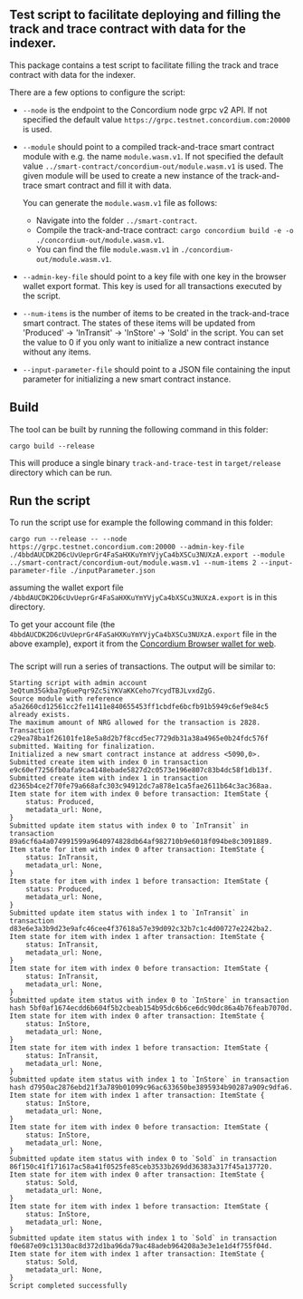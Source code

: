 ## Test script to facilitate deploying and filling the track and trace contract with data for the indexer.

This package contains a test script to facilitate filling the track and trace contract with data for the indexer.

There are a few options to configure the script:

- `--node` is the endpoint to the Concordium node grpc v2 API. If not specified the default value `https://grpc.testnet.concordium.com:20000` is used.

- `--module` should point to a compiled track-and-trace smart contract module with e.g. the name `module.wasm.v1`. If not specified the default value `../smart-contract/concordium-out/module.wasm.v1` is used. The given module will be used to create a new instance of the track-and-trace smart contract and fill it with data.
 
    You can generate the `module.wasm.v1` file as follows:
    - Navigate into the folder `../smart-contract`.
    - Compile the track-and-trace contract: `cargo concordium build -e -o ./concordium-out/module.wasm.v1`.
    - You can find the file `module.wasm.v1` in `./concordium-out/module.wasm.v1`.

- `--admin-key-file` should point to a key file with one key in the
  browser wallet export format. This key is used for all transactions executed by the script.

- `--num-items` is the number of items to be created in the track-and-trace smart contract. The states of these items will be updated from 'Produced' -> 'InTransit' -> 'InStore' -> 'Sold' in the script. You can set the value to 0 if you only want to initialize a new contract instance without any items.

- `--input-parameter-file` should point to a JSON file containing the input parameter for initializing a new smart contract instance.

## Build

The tool can be built by running the following command in this folder:

```console
cargo build --release
```

This will produce a single binary `track-and-trace-test` in `target/release` directory
which can be run.


## Run the script

To run the script use for example the following command in this folder:

```
cargo run --release -- --node https://grpc.testnet.concordium.com:20000 --admin-key-file ./4bbdAUCDK2D6cUvUeprGr4FaSaHXKuYmYVjyCa4bXSCu3NUXzA.export --module ../smart-contract/concordium-out/module.wasm.v1 --num-items 2 --input-parameter-file ./inputParameter.json
```

assuming the wallet export file `/4bbdAUCDK2D6cUvUeprGr4FaSaHXKuYmYVjyCa4bXSCu3NUXzA.export` is in this directory.

 
To get your account file (the `4bbdAUCDK2D6cUvUeprGr4FaSaHXKuYmYVjyCa4bXSCu3NUXzA.export` file in the above example), export it from the [Concordium Browser wallet for web](http://developer.concordium.software/en/mainnet/net/guides/export-key.html).


###

The script will run a series of transactions. The output will be similar to:

```
Starting script with admin account 3eQtum35Gkba7g6uePqr9Zc5iYKVaKKCeho7YcydTBJLvxdZgG.
Source module with reference a5a2660cd12561cc2fe11411e840655453ff1cbdfe6bcfb91b5949c6ef9e84c5 already exists.
The maximum amount of NRG allowed for the transaction is 2828.
Transaction c29ea78ba1f26101fe18e5a8d2b7f8ccd5ec7729db31a38a4965e0b24fdc576f submitted. Waiting for finalization.
Initialized a new smart contract instance at address <5090,0>.
Submitted create item with index 0 in transaction e9c60ef7256fb0afa9ca4148ebade5827d2c0573e196e807c83b4dc58f1db13f.
Submitted create item with index 1 in transaction d2365b4ce2f70fe79a668afc303c94912dc7a878e1ca5fae2611b64c3ac368aa.
Item state for item with index 0 before transaction: ItemState {
    status: Produced,
    metadata_url: None,
}
Submitted update item status with index 0 to `InTransit` in transaction 89a6cf6a4a074991599a9640974828db64af982710b9e6018f094be8c3091889.
Item state for item with index 0 after transaction: ItemState {
    status: InTransit,
    metadata_url: None,
}
Item state for item with index 1 before transaction: ItemState {
    status: Produced,
    metadata_url: None,
}
Submitted update item status with index 1 to `InTransit` in transaction d83e6e3a3b9d23e9afc46cee4f37618a57e39d092c32b7c1c4d00727e2242ba2.
Item state for item with index 1 after transaction: ItemState {
    status: InTransit,
    metadata_url: None,
}
Item state for item with index 0 before transaction: ItemState {
    status: InTransit,
    metadata_url: None,
}
Submitted update item status with index 0 to `InStore` in transaction hash 5bf0af1674ecdd6b604f5b2cbeab154b95dc6b6ce6dc90dc86a4b76feab7070d.
Item state for item with index 0 after transaction: ItemState {
    status: InStore,
    metadata_url: None,
}
Item state for item with index 1 before transaction: ItemState {
    status: InTransit,
    metadata_url: None,
}
Submitted update item status with index 1 to `InStore` in transaction hash d7950ac2876ebd21f3a789b01099c96ac633650be3895934b90287a909c9dfa6.
Item state for item with index 1 after transaction: ItemState {
    status: InStore,
    metadata_url: None,
}
Item state for item with index 0 before transaction: ItemState {
    status: InStore,
    metadata_url: None,
}
Submitted update item status with index 0 to `Sold` in transaction 86f150c41f171617ac58a41f0525fe85ceb3533b269dd36383a317f45a137720.
Item state for item with index 0 after transaction: ItemState {
    status: Sold,
    metadata_url: None,
}
Item state for item with index 1 before transaction: ItemState {
    status: InStore,
    metadata_url: None,
}
Submitted update item status with index 1 to `Sold` in transaction f0e687e09c13130ac8d372d1ba96da79ac48adeb964208a3e3e1e1d4f755f04d.
Item state for item with index 1 after transaction: ItemState {
    status: Sold,
    metadata_url: None,
}
Script completed successfully
```
